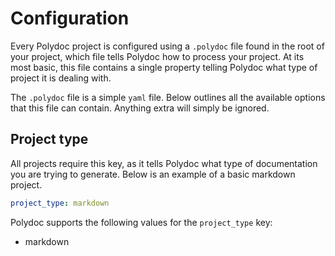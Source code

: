 # Configuration

Every Polydoc project is configured using a `.polydoc` file found in the root of your project,
which file tells Polydoc how to process your project. At its most basic, this file contains
a single property telling Polydoc what type of project it is dealing with.

The `.polydoc` file is a simple `yaml` file. Below outlines all the available options that
this file can contain. Anything extra will simply be ignored.

## Project type

All projects require this key, as it tells Polydoc what type of documentation you are trying
to generate. Below is an example of a basic markdown project.

```yaml
project_type: markdown
```

Polydoc supports the following values for the `project_type` key:

- markdown
